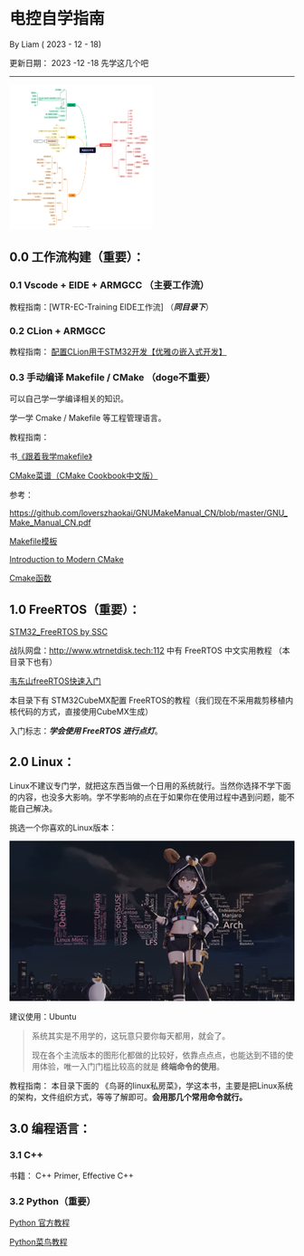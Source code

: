 # 电控自学指南 

By  Liam  ( 2023 - 12 - 18)

更新日期：  2023 -12 -18   先学这几个吧

------

<img src="电控自学指南.assets/image-20231218102730912.png" alt="image-20231218102730912" style="zoom: 25%;" />

## 0.0   工作流构建（重要）：

### 0.1    Vscode + EIDE +  ARMGCC  （主要工作流）

教程指南：[WTR-EC-Training EIDE工作流]   （***同目录下***）

### 0.2    CLion  +   ARMGCC

教程指南： [配置CLion用于STM32开发【优雅の嵌入式开发】](https://zhuanlan.zhihu.com/p/145801160?v_p=86)   

### 0.3   手动编译 Makefile  /  CMake  （doge不重要）

可以自己学一学编译相关的知识。  

学一学 Cmake  /  Makefile  等工程管理语言。

教程指南： 

书[《跟着我学makefile》](https://github.com/seisman/how-to-write-makefile)

[CMake菜谱（CMake Cookbook中文版）](https://www.bookstack.cn/books/CMake-Cookbook)

参考：

https://github.com/loverszhaokai/GNUMakeManual_CN/blob/master/GNU_Make_Manual_CN.pdf

[Makefile模板](https://github.com/TheNetAdmin/Makefile-Templates/blob/master/Readme-cn.md)

[Introduction to Modern CMake](https://cliutils.gitlab.io/modern-cmake/)  

[Cmake函数](https://runebook.dev/zh/docs/cmake/-index-#google_vignette)



## 1.0   FreeRTOS（重要）：

[STM32_FreeRTOS by SSC](https://github.com/SSC202/FreeRTOS)

战队网盘：http://www.wtrnetdisk.tech:112    中有 FreeRTOS 中文实用教程  （本目录下也有）

[韦东山freeRTOS快速入门](https://www.bilibili.com/video/BV1844y1g7ud/?spm_id_from=333.337.search-card.all.click&vd_source=714da0d3f8c9457ebfafa6c4b54f88be)

本目录下有 STM32CubeMX配置 FreeRTOS的教程（我们现在不采用裁剪移植内核代码的方式，直接使用CubeMX生成）

入门标志：***学会使用  FreeRTOS  进行点灯***。 



## 2.0    Linux：

Linux不建议专门学，就把这东西当做一个日用的系统就行。当然你选择不学下面的内容，也没多大影响。学不学影响的点在于如果你在使用过程中遇到问题，能不能自己解决。

挑选一个你喜欢的Linux版本：

<img src="电控自学指南.assets/Cache_-4219a6a14d95c64e.jpg" alt="Cache_-4219a6a14d95c64e" style="zoom:50%;" />

建议使用：Ubuntu

> 系统其实是不用学的，这玩意只要你每天都用，就会了。
>
> 现在各个主流版本的图形化都做的比较好，依靠点点点，也能达到不错的使用体验，唯一入门门槛比较高的就是 **终端命令的使用**。

教程指南：  本目录下面的    《鸟哥的linux私房菜》，学这本书，主要是把Linux系统的架构，文件组织方式，等等了解即可。**会用那几个常用命令就行。**



## 3.0   编程语言：

### 3.1    C++

书籍： C++  Primer,  Effective C++

### 3.2    Python（重要）

[Python 官方教程](https://docs.python.org/zh-cn/3/tutorial/index.html)

[Python菜鸟教程](https://www.runoob.com/python/python-basic-syntax.html)

